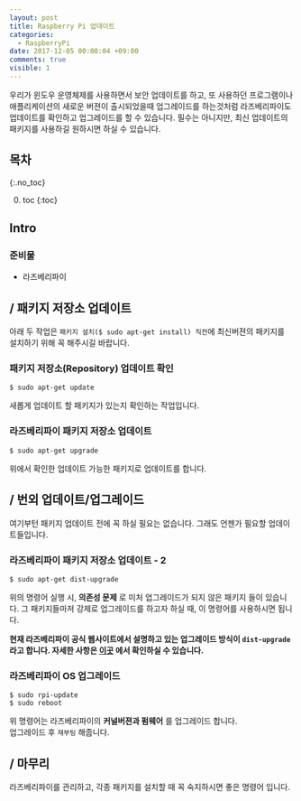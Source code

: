 ```yaml
---
layout: post
title: Raspberry Pi 업데이트
categories:
  - RaspberryPi
date: 2017-12-05 00:00:04 +09:00
comments: true
visible: 1
---
```


우리가 윈도우 운영체제를 사용하면서 보안 업데이트를 하고, 또 사용하던 프로그램이나 애플리케이션의 새로운 버젼이 출시되었을때 업그레이드를 하는것처럼 라즈베리파이도 업데이트를 확인하고 업그레이드를 할 수 있습니다. 필수는 아니지만, 최신 업데이트의 패키지를 사용하길 원하시면 하실 수 있습니다.

## 목차
{:.no_toc}

0. toc
{:toc}


## Intro
### 준비물
- 라즈베리파이

## / 패키지 저장소 업데이트
아래 두 작업은 `패키지 설치($ sudo apt-get install) 직전`에 최신버젼의 패키지를 설치하기 위해 꼭 해주시길 바랍니다.

### 패키지 저장소(Repository) 업데이트 확인
```
$ sudo apt-get update
```
새롭게 업데이트 할 패키지가 있는지 확인하는 작업입니다.



### 라즈베리파이 패키지 저장소 업데이트
```
$ sudo apt-get upgrade
```
위에서 확인한 업데이트 가능한 패키지로 업데이트를 합니다.

## / 번외 업데이트/업그레이드
여기부턴 패키지 업데이트 전에 꼭 하실 필요는 없습니다. 그래도 언젠가 필요할 업데이트들입니다.

### 라즈베리파이 패키지 저장소 업데이트 - 2
```
$ sudo apt-get dist-upgrade
```
위의 명령어 실행 시, **의존성 문제** 로 미처 업그레이드가 되지 않은 패키지 들이 있습니다. 그 패키지들마저 강제로 업그레이드를 하고자 하실 때, 이 명령어를 사용하시면 됩니다.

**현재 라즈베리파이 공식 웹사이트에서 설명하고 있는 업그레이드 방식이 `dist-upgrade` 라고 합니다. 자세한 사항은 [이곳](https://www.raspberrypi.org/documentation/raspbian/updating.md) 에서 확인하실 수 있습니다.**


### 라즈베리파이 OS 업그레이드
```
$ sudo rpi-update
$ sudo reboot
```
위 명령어는 라즈베리파이의 **커널버젼과 펌웨어** 를 업그레이드 합니다. <br/>
업그레이드 후 `재부팅` 해줍니다.

## / 마무리
라즈베리파이를 관리하고, 각종 패키지를 설치할 때 꼭 숙지하시면 좋은 명령어 입니다.
